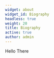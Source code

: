 ```yaml
---
widget: about
widget_id: Biography
headless: true
weight: 20
title: Biography
active: true
author: admin
---
```

Hello There